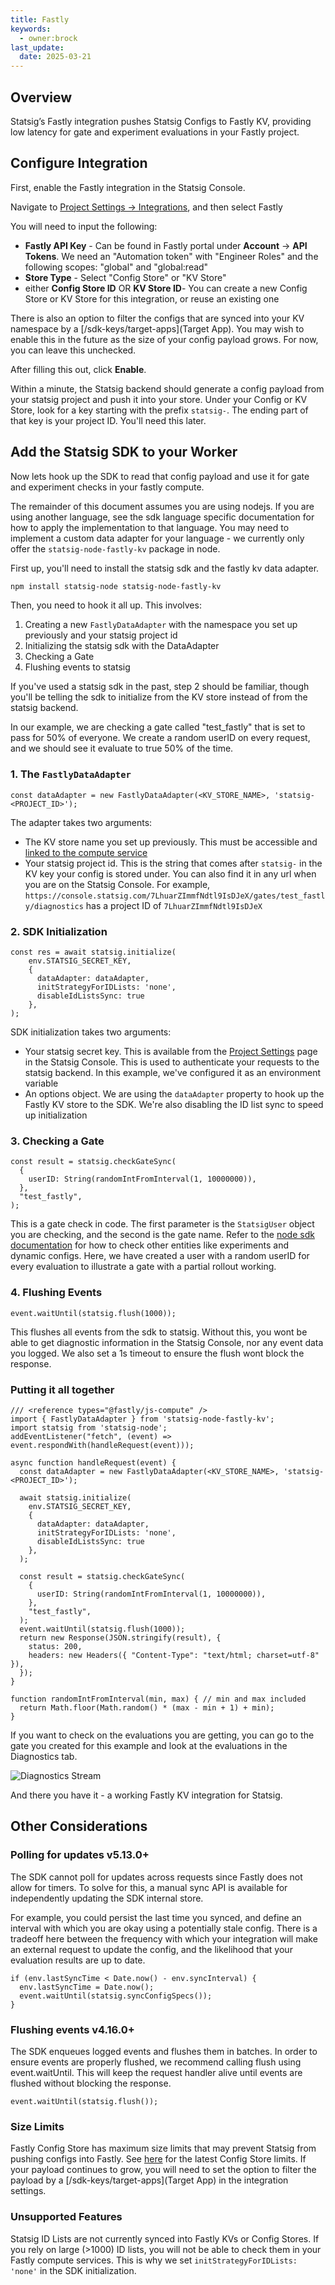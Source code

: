 ```yaml
---
title: Fastly
keywords:
  - owner:brock
last_update:
  date: 2025-03-21
---
```


## Overview
Statsig’s Fastly integration pushes Statsig Configs to Fastly KV, providing low latency for gate and experiment evaluations in your Fastly project.

## Configure Integration
First, enable the Fastly integration in the Statsig Console.

Navigate to [Project Settings -> Integrations](https://console.statsig.com/integrations), and then select Fastly

You will need to input the following:
- **Fastly API Key** - Can be found in Fastly portal under **Account** -> **API Tokens**. We need an "Automation token" with "Engineer Roles" and the following scopes: "global" and "global:read"
- **Store Type** - Select "Config Store" or "KV Store"
- either **Config Store ID** OR **KV Store ID**- You can create a new Config Store or KV Store for this integration, or reuse an existing one

There is also an option to filter the configs that are synced into your KV namespace by a [/sdk-keys/target-apps](Target App).  You may wish to enable this in the future as the size of your config payload grows.  For now, you can leave this unchecked.

After filling this out, click **Enable**.

Within a minute, the Statsig backend should generate a config payload from your statsig project and push it into your store.  Under your Config or KV Store, look for a key starting with the prefix `statsig-`.  The ending part of that key is your project ID.  You'll need this later.

## Add the Statsig SDK to your Worker
Now lets hook up the SDK to read that config payload and use it for gate and experiment checks in your fastly compute.

The remainder of this document assumes you are using nodejs.  If you are using another language, see the sdk language specific documentation for how to apply the implementation to that language.  You may need to implement a custom data adapter for your language -  we currently only offer the `statsig-node-fastly-kv` package in node.

First up, you'll need to install the statsig sdk and the fastly kv data adapter.

```bash
npm install statsig-node statsig-node-fastly-kv
```

Then, you need to hook it all up.  This involves:
1. Creating a new `FastlyDataAdapter` with the namespace you set up previously and your statsig project id
2. Initializing the statsig sdk with the DataAdapter
3. Checking a Gate
4. Flushing events to statsig

If you've used a statsig sdk in the past, step 2 should be familiar, though you'll be telling the sdk to initialize from the KV store instead of from the statsig backend.

In our example, we are checking a gate called "test_fastly" that is set to pass for 50% of everyone.  We create a random userID on every request, and we should see it evaluate to true 50% of the time.

### 1. The `FastlyDataAdapter`
```
const dataAdapter = new FastlyDataAdapter(<KV_STORE_NAME>, 'statsig-<PROJECT_ID>');
```

The adapter takes two arguments:
- The KV store name you set up previously.  This must be accessible and [linked to the compute service](https://www.fastly.com/documentation/guides/concepts/resources/)
- Your statsig project id.  This is the string that comes after `statsig-` in the KV key your config is stored under.  You can also find it in any url when you are on the Statsig Console.  For example, `https://console.statsig.com/7LhuarZImmfNdtl9IsDJeX/gates/test_fastly/diagnostics` has a project ID of `7LhuarZImmfNdtl9IsDJeX`


### 2. SDK Initialization
```
const res = await statsig.initialize(
    env.STATSIG_SECRET_KEY,
    { 
      dataAdapter: dataAdapter,
      initStrategyForIDLists: 'none',
      disableIdListsSync: true
    },
);
```

SDK initialization takes two arguments:
- Your statsig secret key.  This is available from the [Project Settings](https://console.statsig.com/api_keys) page in the Statsig Console.  This is used to authenticate your requests to the statsig backend.  In this example, we've configured it as an environment variable
- An options object.  We are using the `dataAdapter` property to hook up the Fastly KV store to the SDK.  We're also disabling the ID list sync to speed up initialization



### 3. Checking a Gate
```
const result = statsig.checkGateSync(
  {
    userID: String(randomIntFromInterval(1, 10000000)),
  },
  "test_fastly",
);
```

This is a gate check in code.  The first parameter is the `StatsigUser` object you are checking, and the second is the gate name.  Refer to the [node sdk documentation](/server/nodejsServerSDK) for how to check other entities like experiments and dynamic configs.  Here, we have created a user with a random userID for every evaluation to illustrate a gate with a partial rollout working.

### 4. Flushing Events

```
event.waitUntil(statsig.flush(1000));
```

This flushes all events from the sdk to statsig.  Without this, you wont be able to get diagnostic information in the Statsig Console, nor any event data you logged.  We also set a 1s timeout to ensure the flush wont block the response.

### Putting it all together

```
/// <reference types="@fastly/js-compute" />
import { FastlyDataAdapter } from 'statsig-node-fastly-kv';
import statsig from 'statsig-node';
addEventListener("fetch", (event) => event.respondWith(handleRequest(event)));

async function handleRequest(event) {
  const dataAdapter = new FastlyDataAdapter(<KV_STORE_NAME>, 'statsig-<PROJECT_ID>');

  await statsig.initialize(
    env.STATSIG_SECRET_KEY,
    { 
      dataAdapter: dataAdapter,
      initStrategyForIDLists: 'none',
      disableIdListsSync: true
    },
  );

  const result = statsig.checkGateSync(
    {
      userID: String(randomIntFromInterval(1, 10000000)),
    },
    "test_fastly",
  );
  event.waitUntil(statsig.flush(1000));
  return new Response(JSON.stringify(result), {
    status: 200,
    headers: new Headers({ "Content-Type": "text/html; charset=utf-8" }),
  });
}

function randomIntFromInterval(min, max) { // min and max included 
  return Math.floor(Math.random() * (max - min + 1) + min);
}
```

If you want to check on the evaluations you are getting, you can go to the gate you created for this example and look at the evaluations in the Diagnostics tab.

![Diagnostics Stream](https://github.com/user-attachments/assets/1cc865ed-e15c-41a4-8979-24e1d457a7b1)

And there you have it - a working Fastly KV integration for Statsig. 

## Other Considerations

### Polling for updates v5.13.0+
The SDK cannot poll for updates across requests since Fastly does not allow for timers.
To solve for this, a manual sync API is available for independently updating the SDK internal store.

For example, you could persist the last time you synced, and define an interval with which you are okay using a potentially stale config.  There is a tradeoff here between the frequency with which your integration will make an external request to update the config, and the likelihood that your evaluation results are up to date.
```
if (env.lastSyncTime < Date.now() - env.syncInterval) {
  env.lastSyncTime = Date.now();
  event.waitUntil(statsig.syncConfigSpecs());
}
```

### Flushing events v4.16.0+
The SDK enqueues logged events and flushes them in batches. In order to ensure events are properly flushed, we recommend calling flush using event.waitUntil. This will keep the request handler alive until events are flushed without blocking the response.

```
event.waitUntil(statsig.flush());
```

### Size Limits
Fastly Config Store has maximum size limits that may prevent Statsig from pushing configs into Fastly. See [here](https://docs.fastly.com/products/edge-data-storage) for the latest Config Store limits. If your payload continues to grow, you will need to set the option to filter the payload by a [/sdk-keys/target-apps](Target App) in the integration settings.

### Unsupported Features
Statsig ID Lists are not currently synced into Fastly KVs or Config Stores.  If you rely on large (>1000) ID lists, you will not be able to check them in your Fastly compute services.  This is why we set `initStrategyForIDLists: 'none'` in the SDK initialization.
